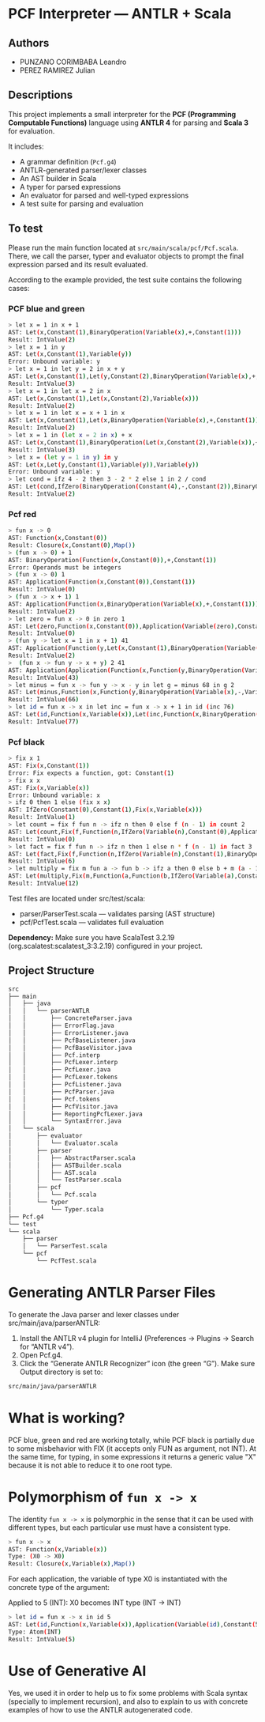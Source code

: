 # PCF Interpreter — ANTLR + Scala

## Authors

* PUNZANO CORIMBABA Leandro
* PEREZ RAMIREZ Julian

## Descriptions

This project implements a small interpreter for the **PCF (Programming Computable Functions)** language using **ANTLR 4** for parsing and **Scala 3** for evaluation.

It includes:
- A grammar definition (`Pcf.g4`)
- ANTLR-generated parser/lexer classes
- An AST builder in Scala
- A typer for parsed expressions
- An evaluator for parsed and well-typed expressions
- A test suite for parsing and evaluation

## To test

Please run the main function located at `src/main/scala/pcf/Pcf.scala`. There, we call the parser, typer and evaluator objects to prompt the final expression parsed and its result evaluated. 

According to the example provided, the test suite contains the following cases:

### PCF blue and green
```sh
> let x = 1 in x + 1
AST: Let(x,Constant(1),BinaryOperation(Variable(x),+,Constant(1)))
Result: IntValue(2)
> let x = 1 in y
AST: Let(x,Constant(1),Variable(y))
Error: Unbound variable: y
> let x = 1 in let y = 2 in x + y
AST: Let(x,Constant(1),Let(y,Constant(2),BinaryOperation(Variable(x),+,Variable(y))))
Result: IntValue(3)
> let x = 1 in let x = 2 in x
AST: Let(x,Constant(1),Let(x,Constant(2),Variable(x)))
Result: IntValue(2)
> let x = 1 in let x = x + 1 in x
AST: Let(x,Constant(1),Let(x,BinaryOperation(Variable(x),+,Constant(1)),Variable(x)))
Result: IntValue(2)
> let x = 1 in (let x = 2 in x) + x
AST: Let(x,Constant(1),BinaryOperation(Let(x,Constant(2),Variable(x)),+,Variable(x)))
Result: IntValue(3)
> let x = (let y = 1 in y) in y
AST: Let(x,Let(y,Constant(1),Variable(y)),Variable(y))
Error: Unbound variable: y
> let cond = ifz 4 - 2 then 3 - 2 * 2 else 1 in 2 / cond
AST: Let(cond,IfZero(BinaryOperation(Constant(4),-,Constant(2)),BinaryOperation(Constant(3),-,BinaryOperation(Constant(2),*,Constant(2))),Constant(1)),BinaryOperation(Constant(2),/,Variable(cond)))
Result: IntValue(2)
```

### Pcf red

```sh
> fun x -> 0
AST: Function(x,Constant(0))
Result: Closure(x,Constant(0),Map())
> (fun x -> 0) + 1
AST: BinaryOperation(Function(x,Constant(0)),+,Constant(1))
Error: Operands must be integers
> (fun x -> 0) 1
AST: Application(Function(x,Constant(0)),Constant(1))
Result: IntValue(0)
> (fun x -> x + 1) 1
AST: Application(Function(x,BinaryOperation(Variable(x),+,Constant(1))),Constant(1))
Result: IntValue(2)
> let zero = fun x -> 0 in zero 1
AST: Let(zero,Function(x,Constant(0)),Application(Variable(zero),Constant(1)))
Result: IntValue(0)
> (fun y -> let x = 1 in x + 1) 41
AST: Application(Function(y,Let(x,Constant(1),BinaryOperation(Variable(x),+,Constant(1)))),Constant(41))
Result: IntValue(2)
>  (fun x -> fun y -> x + y) 2 41
AST: Application(Application(Function(x,Function(y,BinaryOperation(Variable(x),+,Variable(y)))),Constant(2)),Constant(41))
Result: IntValue(43)
> let minus = fun x -> fun y -> x - y in let g = minus 68 in g 2
AST: Let(minus,Function(x,Function(y,BinaryOperation(Variable(x),-,Variable(y)))),Let(g,Application(Variable(minus),Constant(68)),Application(Variable(g),Constant(2))))
Result: IntValue(66)
> let id = fun x -> x in let inc = fun x -> x + 1 in id (inc 76)
AST: Let(id,Function(x,Variable(x)),Let(inc,Function(x,BinaryOperation(Variable(x),+,Constant(1))),Application(Variable(id),Application(Variable(inc),Constant(76)))))
Result: IntValue(77)
```

### Pcf black
```sh
> fix x 1
AST: Fix(x,Constant(1))
Error: Fix expects a function, got: Constant(1)
> fix x x
AST: Fix(x,Variable(x))
Error: Unbound variable: x
> ifz 0 then 1 else (fix x x)
AST: IfZero(Constant(0),Constant(1),Fix(x,Variable(x)))
Result: IntValue(1)
> let count = fix f fun n -> ifz n then 0 else f (n - 1) in count 2
AST: Let(count,Fix(f,Function(n,IfZero(Variable(n),Constant(0),Application(Variable(f),BinaryOperation(Variable(n),-,Constant(1)))))),Application(Variable(count),Constant(2)))
Result: IntValue(0)
> let fact = fix f fun n -> ifz n then 1 else n * f (n - 1) in fact 3
AST: Let(fact,Fix(f,Function(n,IfZero(Variable(n),Constant(1),BinaryOperation(Variable(n),*,Application(Variable(f),BinaryOperation(Variable(n),-,Constant(1))))))),Application(Variable(fact),Constant(3)))
Result: IntValue(6)
> let multiply = fix m fun a -> fun b -> ifz a then 0 else b + m (a - 1) b in multiply 3 4
AST: Let(multiply,Fix(m,Function(a,Function(b,IfZero(Variable(a),Constant(0),BinaryOperation(Variable(b),+,Application(Application(Variable(m),BinaryOperation(Variable(a),-,Constant(1))),Variable(b))))))),Application(Application(Variable(multiply),Constant(3)),Constant(4)))
Result: IntValue(12)
```
Test files are located under src/test/scala:

* parser/ParserTest.scala — validates parsing (AST structure)
* pcf/PcfTest.scala — validates full evaluation

**Dependency:** Make sure you have ScalaTest 3.2.19 (org.scalatest:scalatest_3:3.2.19) configured in your project.

## Project Structure

```sh
src
├── main
│   ├── java
│   │   └── parserANTLR
│   │       ├── ConcreteParser.java
│   │       ├── ErrorFlag.java
│   │       ├── ErrorListener.java
│   │       ├── PcfBaseListener.java
│   │       ├── PcfBaseVisitor.java
│   │       ├── Pcf.interp
│   │       ├── PcfLexer.interp
│   │       ├── PcfLexer.java
│   │       ├── PcfLexer.tokens
│   │       ├── PcfListener.java
│   │       ├── PcfParser.java
│   │       ├── Pcf.tokens
│   │       ├── PcfVisitor.java
│   │       ├── ReportingPcfLexer.java
│   │       └── SyntaxError.java
│   └── scala
│       ├── evaluator
│       │   └── Evaluator.scala
│       ├── parser
│       │   ├── AbstractParser.scala
│       │   ├── ASTBuilder.scala
│       │   ├── AST.scala
│       │   └── TestParser.scala
│       ├── pcf
│       │   └── Pcf.scala
│       └── typer
│           └── Typer.scala
├── Pcf.g4
└── test
└── scala
    ├── parser
    │   └── ParserTest.scala
    └── pcf
        └── PcfTest.scala
```

# Generating ANTLR Parser Files

To generate the Java parser and lexer classes under src/main/java/parserANTLR:

1. Install the ANTLR v4 plugin for IntelliJ (Preferences → Plugins → Search for “ANTLR v4”).
2. Open Pcf.g4.
3. Click the “Generate ANTLR Recognizer” icon (the green “G”).
Make sure Output directory is set to:

```sh
src/main/java/parserANTLR
```

# What is working?

PCF blue, green and red are working totally, while PCF black is partially due to some misbehavior with FIX (it accepts only FUN as argument, not INT). At the same time, for typing, in some expressions it returns a generic value "X" because it is not able to reduce it to one root type.

# Polymorphism of `fun x -> x`
The identity `fun x -> x` is polymorphic in the sense that it can be used with different types, but each particular use must have a consistent type.
```sh
> fun x -> x
AST: Function(x,Variable(x))
Type: (X0 -> X0)
Result: Closure(x,Variable(x),Map())
```
For each application, the variable of type X0 is instantiated with the concrete type of the argument:

Applied to 5 (INT): X0 becomes INT type (INT -> INT)
```sh
> let id = fun x -> x in id 5
AST: Let(id,Function(x,Variable(x)),Application(Variable(id),Constant(5)))
Type: Atom(INT)
Result: IntValue(5)
```

# Use of Generative AI

Yes, we used it in order to help us to fix some problems with Scala syntax (specially to implement recursion), and also to explain to us with concrete examples of how to use the ANTLR autogenerated code.